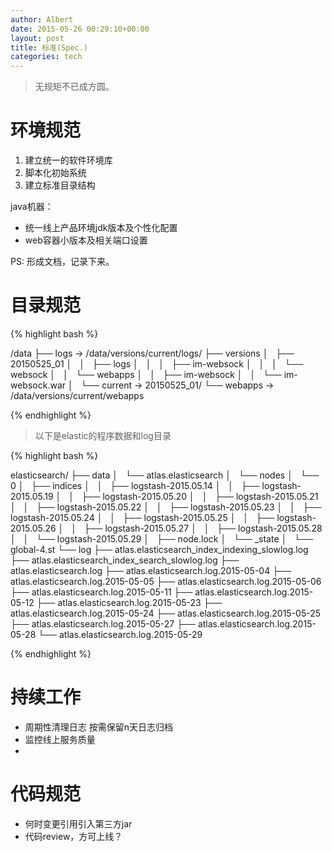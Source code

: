 ```yaml
---
author: Albert
date: 2015-05-26 00:29:10+00:00
layout: post
title: 标准(Spec.) 
categories: tech
---
```


> 无规矩不已成方圆。

# 环境规范

1. 建立统一的软件环境库
2. 脚本化初始系统
3. 建立标准目录结构

java机器：

* 统一线上产品环境jdk版本及个性化配置
* web容器小版本及相关端口设置

PS: 形成文档，记录下来。

# 目录规范

{% highlight bash %}

/data
├── logs -> /data/versions/current/logs/
├── versions
│   ├── 20150525_01
│   │   ├── logs
│   │   │   ├── im-websock
│   │   │   └── websock
│   │   └── webapps
│   │       ├── im-websock
│   │       └── im-websock.war
│   └── current -> 20150525_01/
└── webapps -> /data/versions/current/webapps

{% endhighlight %}

> 以下是elastic的程序数据和log目录

{% highlight bash %}

elasticsearch/
├── data
│   └── atlas.elasticsearch
│       └── nodes
│           └── 0
│               ├── indices
│               │   ├── logstash-2015.05.14
│               │   ├── logstash-2015.05.19
│               │   ├── logstash-2015.05.20
│               │   ├── logstash-2015.05.21
│               │   ├── logstash-2015.05.22
│               │   ├── logstash-2015.05.23
│               │   ├── logstash-2015.05.24
│               │   ├── logstash-2015.05.25
│               │   ├── logstash-2015.05.26
│               │   ├── logstash-2015.05.27
│               │   ├── logstash-2015.05.28
│               │   └── logstash-2015.05.29
│               ├── node.lock
│               └── _state
│                   └── global-4.st
└── log
    ├── atlas.elasticsearch_index_indexing_slowlog.log
    ├── atlas.elasticsearch_index_search_slowlog.log
    ├── atlas.elasticsearch.log
    ├── atlas.elasticsearch.log.2015-05-04
    ├── atlas.elasticsearch.log.2015-05-05
    ├── atlas.elasticsearch.log.2015-05-06
    ├── atlas.elasticsearch.log.2015-05-11
    ├── atlas.elasticsearch.log.2015-05-12
    ├── atlas.elasticsearch.log.2015-05-23
    ├── atlas.elasticsearch.log.2015-05-24
    ├── atlas.elasticsearch.log.2015-05-25
    ├── atlas.elasticsearch.log.2015-05-27
    ├── atlas.elasticsearch.log.2015-05-28
    └── atlas.elasticsearch.log.2015-05-29

{% endhighlight %}

# 持续工作

* 周期性清理日志 按需保留n天日志归档
* 监控线上服务质量
*

# 代码规范

* 何时变更引用引入第三方jar
* 代码review，方可上线？
